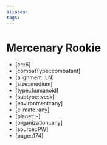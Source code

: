 ```yaml
---
aliases: 
tags: 
---
```


# Mercenary Rookie

- [cr::6]
- [combatType::combatant]
- [alignment::LN]
- [size::medium]
- [type::humanoid]
- [subtype::vesk]
- [environment::any]
- [climate::any]
- [planet::-]
- [organization::any]
- [source::PW]
- [page::174]
